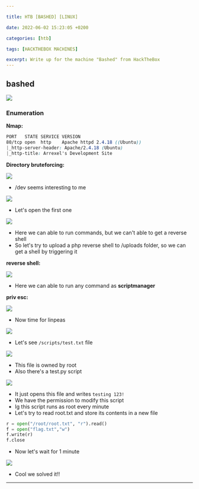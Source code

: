 ```yaml
---

title: HTB [BASHED] [LINUX]

date: 2022-06-02 15:23:05 +0200

categories: [htb]

tags: [HACKTHEBOX MACHINES]

excerpt: Write up for the machine "Bashed" from HackTheBox
---
```


## bashed 

![](https://i.imgur.com/fIMughL.png)

### Enumeration
**Nmap:**

```css
PORT   STATE SERVICE VERSION
80/tcp open  http    Apache httpd 2.4.18 ((Ubuntu))
|_http-server-header: Apache/2.4.18 (Ubuntu)
|_http-title: Arrexel's Development Site
```

**Directory bruteforcing:**

![](https://i.imgur.com/i6hVUm2.png)
- /dev seems interesting to me


![](https://i.imgur.com/8zALkwd.png)
- Let's open the first one


![](https://i.imgur.com/jR9waYG.png)
- Here we can able to run commands, but we can't able to get a reverse shell
- So let's try to upload a php reverse shell to /uploads folder, so we can get a shell by triggering it

**reverse shell:**

![](https://i.imgur.com/m6LVy8r.png)

- Here we can able to run any command as **scriptmanager**


**priv esc:**

![](https://i.imgur.com/ZfBNaG7.png)

- Now time for linpeas


![](https://i.imgur.com/smyz31j.png)
- Let's see  `/scripts/test.txt`  file


![](https://i.imgur.com/TYEl6TK.png)
- This file is owned by root
- Also there's a test.py script


![](https://i.imgur.com/T62rnnA.png)
- It just opens this file and writes `testing 123!`
- We have the permission to modify this script
- Ig this script runs as root every minute
- Let's try to read root.txt and store its contents in a new file 


```python
r = open("/root/root.txt", "r").read()
f = open("flag.txt","w")
f.write(r)
f.close
```

- Now let's wait for 1 minute

![](https://i.imgur.com/BBwMWjr.png)

- Cool we solved it!!
-----
